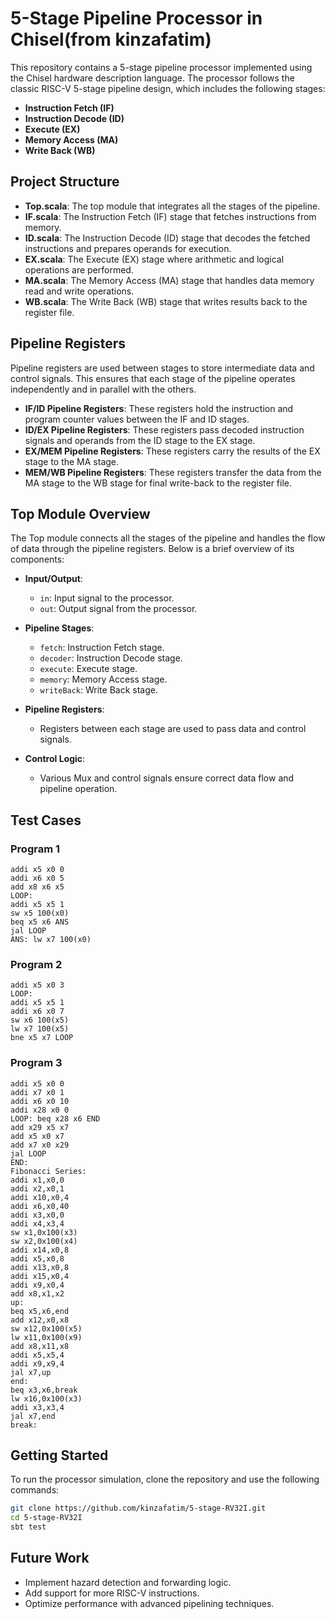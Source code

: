 # 5-Stage Pipeline Processor in Chisel(from kinzafatim)

This repository contains a 5-stage pipeline processor implemented using the Chisel hardware description language. The processor follows the classic RISC-V 5-stage pipeline design, which includes the following stages:

- **Instruction Fetch (IF)**
- **Instruction Decode (ID)**
- **Execute (EX)**
- **Memory Access (MA)**
- **Write Back (WB)**

## Project Structure

- **Top.scala**: The top module that integrates all the stages of the pipeline.
- **IF.scala**: The Instruction Fetch (IF) stage that fetches instructions from memory.
- **ID.scala**: The Instruction Decode (ID) stage that decodes the fetched instructions and prepares operands for execution.
- **EX.scala**: The Execute (EX) stage where arithmetic and logical operations are performed.
- **MA.scala**: The Memory Access (MA) stage that handles data memory read and write operations.
- **WB.scala**: The Write Back (WB) stage that writes results back to the register file.

## Pipeline Registers

Pipeline registers are used between stages to store intermediate data and control signals. This ensures that each stage of the pipeline operates independently and in parallel with the others.

- **IF/ID Pipeline Registers**: These registers hold the instruction and program counter values between the IF and ID stages.
- **ID/EX Pipeline Registers**: These registers pass decoded instruction signals and operands from the ID stage to the EX stage.
- **EX/MEM Pipeline Registers**: These registers carry the results of the EX stage to the MA stage.
- **MEM/WB Pipeline Registers**: These registers transfer the data from the MA stage to the WB stage for final write-back to the register file.

## Top Module Overview

The Top module connects all the stages of the pipeline and handles the flow of data through the pipeline registers. Below is a brief overview of its components:

- **Input/Output**:
  - `in`: Input signal to the processor.
  - `out`: Output signal from the processor.

- **Pipeline Stages**:
  - `fetch`: Instruction Fetch stage.
  - `decoder`: Instruction Decode stage.
  - `execute`: Execute stage.
  - `memory`: Memory Access stage.
  - `writeBack`: Write Back stage.

- **Pipeline Registers**:
  - Registers between each stage are used to pass data and control signals.

- **Control Logic**:
  - Various Mux and control signals ensure correct data flow and pipeline operation.


## Test Cases

### Program 1
```assembly
addi x5 x0 0
addi x6 x0 5
add x8 x6 x5
LOOP:
addi x5 x5 1
sw x5 100(x0)
beq x5 x6 ANS
jal LOOP
ANS: lw x7 100(x0)
```

### Program 2
```assembly
addi x5 x0 3
LOOP:
addi x5 x5 1
addi x6 x0 7
sw x6 100(x5)
lw x7 100(x5)
bne x5 x7 LOOP
```

### Program 3
```assembly
addi x5 x0 0
addi x7 x0 1
addi x6 x0 10
addi x28 x0 0
LOOP: beq x28 x6 END
add x29 x5 x7
add x5 x0 x7
add x7 x0 x29
jal LOOP
END:
Fibonacci Series:
addi x1,x0,0
addi x2,x0,1
addi x10,x0,4
addi x6,x0,40
addi x3,x0,0
addi x4,x3,4
sw x1,0x100(x3)
sw x2,0x100(x4)
addi x14,x0,8
addi x5,x0,8
addi x13,x0,8
addi x15,x0,4
addi x9,x0,4
add x8,x1,x2
up:
beq x5,x6,end
add x12,x0,x8
sw x12,0x100(x5)
lw x11,0x100(x9)
add x8,x11,x8
addi x5,x5,4
addi x9,x9,4
jal x7,up
end:
beq x3,x6,break
lw x16,0x100(x3)
addi x3,x3,4
jal x7,end
break:
```

## Getting Started

To run the processor simulation, clone the repository and use the following commands:

```sh
git clone https://github.com/kinzafatim/5-stage-RV32I.git
cd 5-stage-RV32I
sbt test
```

## Future Work

- Implement hazard detection and forwarding logic.
- Add support for more RISC-V instructions.
- Optimize performance with advanced pipelining techniques.
